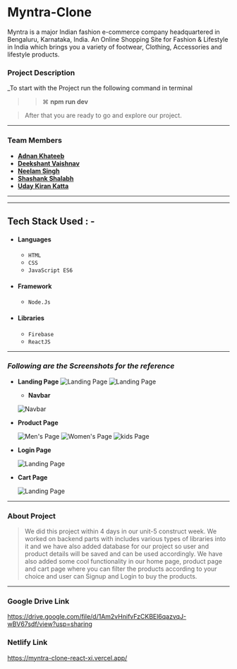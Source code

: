 # Myntra-Clone

Myntra is a major Indian fashion e-commerce company headquartered in Bengaluru, Karnataka, India. An Online Shopping Site for Fashion &amp; Lifestyle in India which brings you a variety of footwear, Clothing, Accessories and lifestyle products.

### Project Description

\_To start with the Project run the following command in terminal

> > ⌘ **npm run dev**

> After that you are ready to go and explore our project.

---

### Team Members

-  **[Adnan Khateeb](https://github.com/adnankhateeb)**
-  **[Deekshant Vaishnav](https://github.com/deekshant57)**
-  **[Neelam Singh](https://github.com/Neelam2026)**
-  **[Shashank Shalabh](https://github.com/salove16)**
-  **[Uday Kiran Katta ](https://github.com/uday2925)**

---

---

## Tech Stack Used : -

-  #### Languages
   -  `HTML`
   -  `CSS`
   -  `JavaScript ES6`
-  #### Framework
   -  `Node.Js`
-  #### Libraries
   -  `Firebase`
   -  `ReactJS`

---

### _Following are the Screenshots for the reference_

-  **Landing Page**
   ![Landing Page](https://miro.medium.com/max/3790/1*D94Jv9nZ0GsljjLpbu2WRA.png)
   ![Landing Page](https://miro.medium.com/max/3826/1*4afDPSIM3K6g4oIIXxrrWg.png)

   -  **Navbar**

   ![Navbar](https://miro.medium.com/max/3786/1*xoFoBAuz5uoN8un719sHoQ.png)

-  **Product Page**

   ![Men's Page](https://miro.medium.com/max/3810/1*GKz0e85T0uRxUFGo5z6YdA.png)
   ![Women's Page](https://miro.medium.com/max/3824/1*etlZkAnze2HoxZgSPFQVQQ.png)
   ![kids Page](https://miro.medium.com/max/3818/1*jF96FxJ9Yuq3BirBuIgwsA.png)

-  **Login Page**

   ![Landing Page](https://miro.medium.com/max/3826/1*_qfCJJmtvyx_Rkc2j2PW6w.png)

-  **Cart Page**

   ![Landing Page](https://miro.medium.com/max/3824/1*niNzUoyrIn9ZVnNckonzDA.png)

---

### About Project

> We did this project within 4 days in our unit-5 construct week. We worked on backend parts with includes various types of libraries into it and we have also added database for our project so user and product details will be saved and can be used accordingly. We have also added some cool functionality in our home page, product page and cart page where you can filter the products according to your choice and user can Signup and Login to buy the products.

---

### Google Drive Link

https://drive.google.com/file/d/1Am2vHnifvFzCKBEl6qazvqJ-wBV67sdf/view?usp=sharing

### Netlify Link
https://myntra-clone-react-xi.vercel.app/
